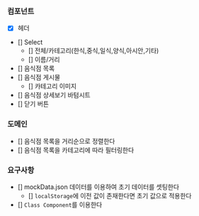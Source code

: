 ### 컴포넌트

- [x] 헤더
- [] Select
  - [] 전체/카테고리(한식,중식,일식,양식,아시안,기타)
  - [] 이름/거리
- [] 음식점 목록
- [] 음식점 게시물
  - [] 카테고리 이미지
- [] 음식점 상세보기 바텀시트
- [] 닫기 버튼

### 도메인

- [] 음식점 목록을 거리순으로 정렬한다
- [] 음식점 목록을 카테고리에 따라 필터링한다

### 요구사항

- [] mockData.json 데이터를 이용하여 초기 데이터를 셋팅한다
  - [] `localStorage`에 이전 값이 존재한다면 초기 값으로 적용한다
- [] `Class Component`를 이용한다
